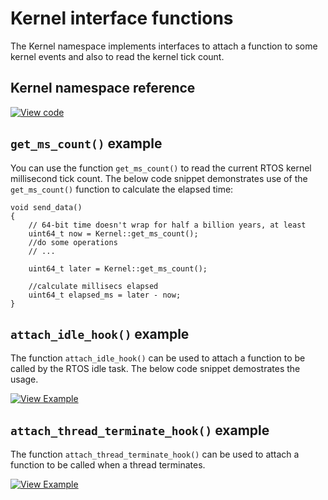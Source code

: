 # Kernel interface functions

The Kernel namespace implements interfaces to attach a function to some kernel events and also to read the kernel tick count.

## Kernel namespace reference

[![View code](https://www.mbed.com/embed/?type=library)](https://os.mbed.com/docs/v5.10/mbed-os-api-doxy/namespacertos_1_1_kernel.html)

## `get_ms_count()` example

You can use the function `get_ms_count()` to read the current RTOS kernel millisecond tick count. The below code snippet demonstrates use of the `get_ms_count()` function to calculate the elapsed time:

```
void send_data()
{
    // 64-bit time doesn't wrap for half a billion years, at least
    uint64_t now = Kernel::get_ms_count();
    //do some operations
    // ...

    uint64_t later = Kernel::get_ms_count();

    //calculate millisecs elapsed
    uint64_t elapsed_ms = later - now;
}
```

## `attach_idle_hook()` example

The function `attach_idle_hook()` can be used to attach a function to be called by the RTOS idle task. The below code snippet demostrates the usage.

[![View Example](https://www.mbed.com/embed/?url=https://github.com/ARMmbed/mbed-os-example-kernel-hooks)](https://github.com/ARMmbed/mbed-os-example-kernel-hooks/blob/master/main.cpp)

## `attach_thread_terminate_hook()` example

The function `attach_thread_terminate_hook()` can be used to attach a function to be called when a thread terminates.

[![View Example](https://www.mbed.com/embed/?url=https://github.com/ARMmbed/mbed-os-example-kernel-hooks)](https://github.com/ARMmbed/mbed-os-example-kernel-hooks/blob/master/main.cpp)

